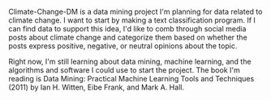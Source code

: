 Climate-Change-DM is a data mining project I'm planning for data related to climate change. I want to start by making a text classification program. If I can find data to support this idea, I'd like to comb through social media posts about climate change and categorize them based on whether the posts express positive, negative, or neutral opinions about the topic.

Right now, I'm still learning about data mining, machine learning, and the algorithms and software I could use to start the project. The book I'm reading is Data Mining: Practical Machine Learning Tools and Techniques (2011) by Ian H. Witten, Eibe Frank, and Mark A. Hall.

